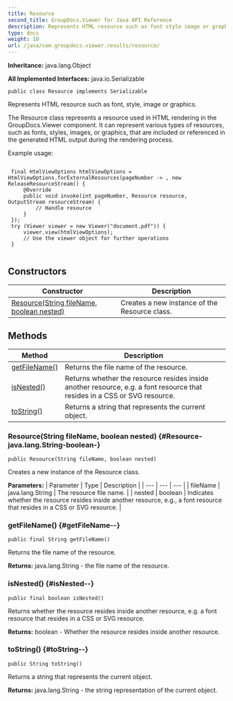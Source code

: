 ```yaml
---
title: Resource
second_title: GroupDocs.Viewer for Java API Reference
description: Represents HTML resource such as font style image or graphics.
type: docs
weight: 10
url: /java/com.groupdocs.viewer.results/resource/
---
```

**Inheritance:**
java.lang.Object

**All Implemented Interfaces:**
java.io.Serializable
```
public class Resource implements Serializable
```

Represents HTML resource such as font, style, image or graphics.

The Resource class represents a resource used in HTML rendering in the GroupDocs.Viewer component. It can represent various types of resources, such as fonts, styles, images, or graphics, that are included or referenced in the generated HTML output during the rendering process.

Example usage:

```

 final HtmlViewOptions htmlViewOptions = HtmlViewOptions.forExternalResources(pageNumber -> , new ReleaseResourceStream() {
     @Override
     public void invoke(int pageNumber, Resource resource, OutputStream resourceStream) {
         // Handle resource
     }
 });
 try (Viewer viewer = new Viewer("document.pdf")) {
     viewer.view(htmlViewOptions);
     // Use the viewer object for further operations
 }
 
```
## Constructors

| Constructor | Description |
| --- | --- |
| [Resource(String fileName, boolean nested)](#Resource-java.lang.String-boolean-) | Creates a new instance of the  Resource  class. |
## Methods

| Method | Description |
| --- | --- |
| [getFileName()](#getFileName--) | Returns the file name of the resource. |
| [isNested()](#isNested--) | Returns whether the resource resides inside another resource, e.g. a font resource that resides in a CSS or SVG resource. |
| [toString()](#toString--) | Returns a string that represents the current object. |
### Resource(String fileName, boolean nested) {#Resource-java.lang.String-boolean-}
```
public Resource(String fileName, boolean nested)
```


Creates a new instance of the  Resource  class.

**Parameters:**
| Parameter | Type | Description |
| --- | --- | --- |
| fileName | java.lang.String | The resource file name. |
| nested | boolean | Indicates whether the resource resides inside another resource, e.g., a font resource that resides in a CSS or SVG resource. |

### getFileName() {#getFileName--}
```
public final String getFileName()
```


Returns the file name of the resource.

**Returns:**
java.lang.String - the file name of the resource.
### isNested() {#isNested--}
```
public final boolean isNested()
```


Returns whether the resource resides inside another resource, e.g. a font resource that resides in a CSS or SVG resource.

**Returns:**
boolean - Whether the resource resides inside another resource.
### toString() {#toString--}
```
public String toString()
```


Returns a string that represents the current object.

**Returns:**
java.lang.String - the string representation of the current object.
